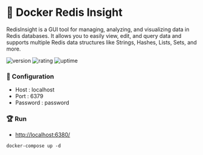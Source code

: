 # 🎉 Docker Redis Insight

RedisInsight is a GUI tool for managing, analyzing, and visualizing data in Redis databases. It allows you to easily view, edit, and query data and supports multiple Redis data structures like Strings, Hashes, Lists, Sets, and more.

![version](https://img.shields.io/badge/version-1.0-blue)
![rating](https://img.shields.io/badge/rating-★★★★★-yellow)
![uptime](https://img.shields.io/badge/uptime-100%25-brightgreen)

### 🔑 Configuration

- Host : localhost
- Port : 6379
- Password : password

### 🏆 Run

- [http://localhost:6380/](http://localhost:6380/)

```shell
docker-compose up -d
```
